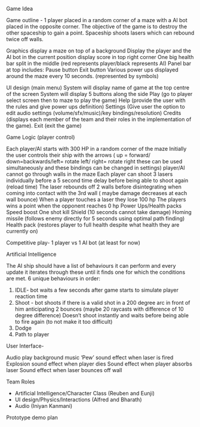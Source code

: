 Game Idea

Game outline - 1 player placed in a random corner of a maze with a AI bot placed in the opposite corner. The objective of the game is to destroy the other spaceship to gain a point. Spaceship shoots lasers which can rebound twice off walls.

Graphics
display a maze on top of a background
Display the player and the AI bot in the current position
display score in top right corner
One big health bar split in the middle (red represents player/black represents AI)
Panel bar at top includes:
Pause button
Exit button
Various power ups displayed around the maze every 10 seconds. (represented by symbols)

UI design (main menu)
System will display name of game at the top centre of the screen
System will display 5 buttons along the side
Play (go to player select screen then to maze to play the game)
Help (provide the user with the rules and give power ups definition)
Settings (Give user the option to edit audio settings (volume/sfx/music)/key bindings/resolution)
Credits (displays each member of the team and their roles in the implementation of the game).
Exit (exit the game)


Game Logic (player control)

Each player/AI starts with 300 HP in a random corner of the maze
Initially the user controls their ship with the arrows ( up = forward/ down=backwards/left= rotate left/ right= rotate right these can be used simultaneously and these bindings can be changed in settings)
player/AI cannot go through walls in the maze
Each player can shoot 3 lasers individually before a 5 second time delay before being able to shoot again (reload time)
The laser rebounds off 2 walls before disintegrating when coming into contact with the 3rd wall ( maybe damage decreases at each wall bounce)
When a player touches a laser they lose 100 hp
The players wins a point when the opponent reaches 0 hp
Power Ups/Health packs
Speed boost
One shot kill
Shield (10 seconds cannot take damage)
Homing missile (follows enemy directly for 5 seconds using optimal path finding)
Health pack (restores player to full health despite what health they are currently on)
















Competitive play- 1 player vs 1 AI bot (at least for now)

Artificial Intelligence 

The AI ship should have a list of behaviours it can perform and every update it iterates through these until it finds one for which the conditions are met.
6 unique behaviours in order:
1) IDLE- bot waits a few seconds after game starts to simulate player reaction time
2) Shoot - bot shoots if there is a valid shot in a 200 degree arc in front of him anticipating 2 bounces (maybe 20 raycasts with difference of 10 degree difference)
Doesn’t shoot instantly and waits before being able to fire again (to not make it too difficult)
3) Dodge
4) Path to player
			 

User Interface-

Audio 
play background music
‘Pew’ sound effect when laser is fired 
Explosion sound effect when player dies
Sound effect when player absorbs laser
Sound effect when laser bounces off wall


Team Roles 
- Artificial Intelligence/Character Class (Reuben and Eunji)
- UI design/Physics/Interactions (Alfred and Bharath)
- Audio (Iniyan Kanmani)

Prototype demo plan
